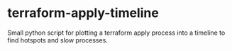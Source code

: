 # terraform-apply-timeline
Small python script for plotting a terraform apply process into a timeline to find hotspots and slow processes.
